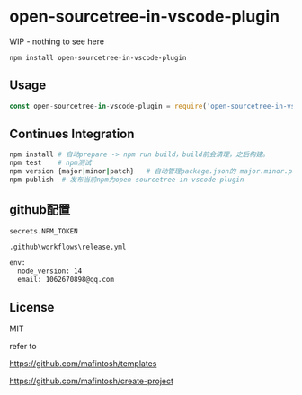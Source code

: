 # open-sourcetree-in-vscode-plugin

WIP - nothing to see here

```
npm install open-sourcetree-in-vscode-plugin
```

## Usage

``` js
const open-sourcetree-in-vscode-plugin = require('open-sourcetree-in-vscode-plugin')
```

## Continues Integration

```bash
npm install # 自动prepare -> npm run build，build前会清理，之后构建。
npm test    # npm测试
npm version {major|minor|patch}   # 自动管理package.json的 major.minor.patch 版本, 串行进行: 以及基于commit生成CHANGLOG, 基于commit发布release.
npm publish  # 发布当前npm为open-sourcetree-in-vscode-plugin
```

## github配置

`secrets.NPM_TOKEN`

`.github\workflows\release.yml`

```bash
env:
  node_version: 14
  email: 1062670898@qq.com
```

## License

MIT



refer to

https://github.com/mafintosh/templates

https://github.com/mafintosh/create-project